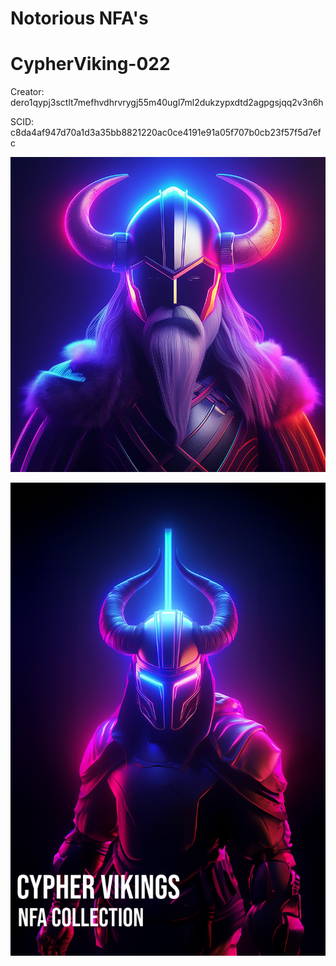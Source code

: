 # Notorious NFA's

# CypherViking-022

Creator: dero1qypj3sctlt7mefhvdhrvrygj55m40ugl7ml2dukzypxdtd2agpgsjqq2v3n6h

SCID: c8da4af947d70a1d3a35bb8821220ac0ce4191e91a05f707b0cb23f57f5d7efc

![Cover Art](https://github.com/Notoriousjoshyb/CypherVikings-022/blob/main/CypherViking-022-IC.png?raw=true)


![Cover Art](https://github.com/Notoriousjoshyb/CypherVikings-022/blob/main/CypherViking-CA.png?raw=true)
